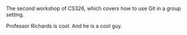 

The second workshop of CS326, which covers how to use Git in a group setting.

Professor Richards is cool. And he is a cool guy.
